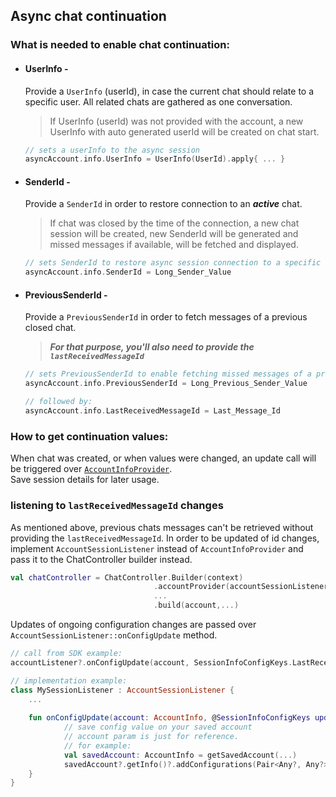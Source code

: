 ## Async chat continuation
### What is needed to enable chat continuation: 
- #### UserInfo - 
  Provide a `UserInfo` (userId), in case the current chat should relate to a specific user.
  All related chats are gathered as one conversation.   
  > If UserInfo (userId) was not provided with the account, a new UserInfo with auto generated userId will be created on chat start. 
  ```kotlin
  // sets a userInfo to the async session
  asyncAccount.info.UserInfo = UserInfo(UserId).apply{ ... }
  ```

- #### SenderId - 
  Provide a `SenderId` in order to restore connection to an **_active_** chat.   
  > If chat was closed by the time of the connection, a new chat session will be created, new SenderId will be generated and missed messages if available, will be fetched and displayed.
  ```kotlin
  // sets SenderId to restore async session connection to a specific chat:
  asyncAccount.info.SenderId = Long_Sender_Value
  ```

- #### PreviousSenderId -
  Provide a `PreviousSenderId` in order to fetch messages of a previous closed chat.   
  > **_For that purpose, you'll also need to provide the `lastReceivedMessageId`_** 
  ```kotlin
  // sets PreviousSenderId to enable fetching missed messages of a previous closed chat. 
  asyncAccount.info.PreviousSenderId = Long_Previous_Sender_Value

  // followed by:
  asyncAccount.info.LastReceivedMessageId = Last_Message_Id
  ```

### How to get continuation values:

When chat was created, or when values were changed, an update call will be triggered over [`AccountInfoProvider`](android-AccountInfoProvider).   
Save session details for later usage.

### listening to `lastReceivedMessageId` changes
As mentioned above, previous chats messages can't be retrieved without providing the `lastReceivedMessageId`. 
In order to be updated of id changes, implement `AccountSessionListener` instead of `AccountInfoProvider` and pass it to the ChatController builder instead.
```kotlin
val chatController = ChatController.Builder(context)
                                .accountProvider(accountSessionListener)
                                ...
                                .build(account,...)
```
Updates of ongoing configuration changes are passed over `AccountSessionListener::onConfigUpdate` method.
```kotlin
// call from SDK example:
accountListener?.onConfigUpdate(account, SessionInfoConfigKeys.LastReceivedMessageId, id)

// implementation example:
class MySessionListener : AccountSessionListener {
    ...
   
    fun onConfigUpdate(account: AccountInfo, @SessionInfoConfigKeys updateKey: String, updatedValue: Any?) {
            // save config value on your saved account
            // account param is just for reference.    
            // for example:
            val savedAccount: AccountInfo = getSavedAccount(...)
            savedAccount?.getInfo()?.addConfigurations(Pair<Any?, Any?>(updateKey, updatedValue))  
    }
}
```
